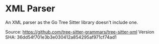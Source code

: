 # XML Parser

An XML parser as the Go Tree Sitter library doesn't include one.

Source: https://github.com/tree-sitter-grammars/tree-sitter-xml
Version SHA: 36dd54f701e3b3e030412a854295af971cf74ad1
